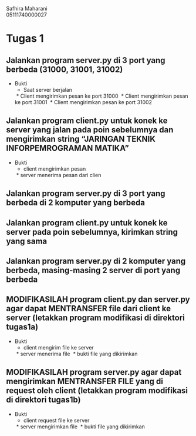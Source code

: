 Safhira Maharani <br> 05111740000027 <br>

# Tugas 1
## Jalankan program server.py di 3 port yang berbeda (31000, 31001, 31002) 
* Bukti
    * Saat server berjalan
    <img scr="../foto/1.1.png">
    * Client mengirimkan pesan ke port 31000
    <img scr="../foto/1.2.png">
    * Client mengirimkan pesan ke port 31001
    <img scr="../foto/1.3.png">
    * Client mengirimkan pesan ke port 31002
    <img scr="../foto/1.4.png">


## Jalankan program client.py untuk konek ke server yang jalan pada poin sebelumnya dan mengirimkan string “JARINGAN TEKNIK INFORPEMROGRAMAN MATIKA” 
* Bukti
    * client mengirimkan pesan
    <img scr="../foto/1.4.png">
    * server menerima pesan dari clien
    <img scr="../foto/2.png">
    

## Jalankan program server.py di 3 port yang berbeda di 2 komputer yang berbeda 

## Jalankan program client.py untuk konek ke server pada poin sebelumnya, kirimkan string yang sama 

## Jalankan program server.py di 2 komputer yang berbeda, masing-masing 2 server di port yang berbeda 

## MODIFIKASILAH program client.py dan server.py agar dapat MENTRANSFER file dari client ke server (letakkan program modifikasi di direktori tugas1a)
* Bukti
    * client mengirim file ke server
    <img scr="../foto/6.client.png">
    * server menerima file
    <img scr="../foto/6.server.png">
    * bukti file yang dikirimkan
    <img scr="../foto/6.bukti.png">

## MODIFIKASILAH program server.py agar dapat mengirimkan MENTRANSFER FILE yang di request oleh client (letakkan program modifikasi di direktori tugas1b) 
* Bukti
    * client request file ke server
    <img scr="../foto/7.client.png">
    * server mengirimkan file
    <img scr="../foto/7.server.png">
    * bukti file yang dikirimkan
    <img scr="../foto/7.bukti.png">